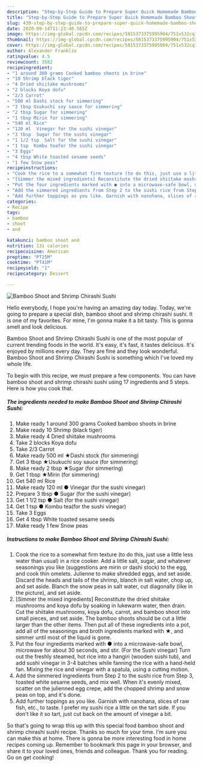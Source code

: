 ```yaml
---
description: "Step-by-Step Guide to Prepare Super Quick Homemade Bamboo Shoot and Shrimp Chirashi Sushi"
title: "Step-by-Step Guide to Prepare Super Quick Homemade Bamboo Shoot and Shrimp Chirashi Sushi"
slug: 439-step-by-step-guide-to-prepare-super-quick-homemade-bamboo-shoot-and-shrimp-chirashi-sushi
date: 2020-09-14T11:23:40.565Z
image: https://img-global.cpcdn.com/recipes/5815373375995904/751x532cq70/bamboo-shoot-and-shrimp-chirashi-sushi-recipe-main-photo.jpg
thumbnail: https://img-global.cpcdn.com/recipes/5815373375995904/751x532cq70/bamboo-shoot-and-shrimp-chirashi-sushi-recipe-main-photo.jpg
cover: https://img-global.cpcdn.com/recipes/5815373375995904/751x532cq70/bamboo-shoot-and-shrimp-chirashi-sushi-recipe-main-photo.jpg
author: Alexander Franklin
ratingvalue: 4.5
reviewcount: 3582
recipeingredient:
- "1 around 300 grams Cooked bamboo shoots in brine"
- "10 Shrimp black tiger"
- "4 Dried shiitake mushrooms"
- "2 blocks Koya dofu"
- "2/3 Carrot"
- "500 ml Dashi stock for simmering"
- "3 tbsp Usukuchi soy sauce for simmering"
- "2 tbsp Sugar for simmering"
- "1 tbsp Mirin for simmering"
- "540 ml Rice"
- "120 ml  Vinegar for the sushi vinegar"
- "3 tbsp  Sugar for the sushi vinegar"
- "1 1/2 tsp  Salt for the sushi vinegar"
- "1 tsp  Kombu teafor the sushi vinegar"
- "3 Eggs"
- "4 tbsp White toasted sesame seeds"
- "1 few Snow peas"
recipeinstructions:
- "Cook the rice to a somewhat firm texture (to do this, just use a little less water than usual) in a rice cooker. Add a little salt, sugar, and whatever seasonings you like (suggestions are mirin or dashi stock) to the egg, and cook thin omelets. Julienne to make shredded eggs, and set aside. Discard the heads and tails of the shrimp, blanch in salt water, chop up, and set aside. Blanch the snow peas in salt water, cut diagonally (like in the picture), and set aside."
- "[Simmer the mixed ingredients] Reconstitute the dried shiitake mushrooms and koya dofu by soaking in lukewarm water, then drain. Cut the shiitake mushrooms, koya dofu, carrot, and bamboo shoot into small pieces, and set aside. The bamboo shoots should be cut a little larger than the other items. Then put all of these ingredients into a pot, add all of the seasonings and broth ingredients marked with ★, and simmer until most of the liquid is gone."
- "Put the four ingredients marked with ● into a microwave-safe bowl, microwave for about 30 seconds, and stir.  (For the Sushi vinegar)  Turn out the freshly steamed, hot rice into a hangiri (wooden sushi tub), and add sushi vinegar in 3-4 batches while fanning the rice with a hand-held fan. Mixing the rice and vinegar with a spatula, using a cutting motion."
- "Add the simmered ingredients from Step 2 to the sushi rice from Step 3, toasted white sesame seeds, and mix well. When it&#39;s evenly mixed, scatter on the julienned egg crepe, add the chopped shrimp and snow peas on top, and it&#39;s done."
- "Add further toppings as you like. Garnish with nanohana, slices of raw fish, etc., to taste. I prefer my sushi rice a little on the tart side. If you don&#39;t like it so tart, just cut back on the amount of vinegar a bit."
categories:
- Recipe
tags:
- bamboo
- shoot
- and

katakunci: bamboo shoot and 
nutrition: 131 calories
recipecuisine: American
preptime: "PT25M"
cooktime: "PT41M"
recipeyield: "1"
recipecategory: Dessert

---
```



![Bamboo Shoot and Shrimp Chirashi Sushi](https://img-global.cpcdn.com/recipes/5815373375995904/751x532cq70/bamboo-shoot-and-shrimp-chirashi-sushi-recipe-main-photo.jpg)

Hello everybody, I hope you're having an amazing day today. Today, we're going to prepare a special dish, bamboo shoot and shrimp chirashi sushi. It is one of my favorites. For mine, I'm gonna make it a bit tasty. This is gonna smell and look delicious.

Bamboo Shoot and Shrimp Chirashi Sushi is one of the most popular of current trending foods in the world. It's easy, it's fast, it tastes delicious. It's enjoyed by millions every day. They are fine and they look wonderful. Bamboo Shoot and Shrimp Chirashi Sushi is something which I've loved my whole life.




To begin with this recipe, we must prepare a few components. You can have bamboo shoot and shrimp chirashi sushi using 17 ingredients and 5 steps. Here is how you cook that.

<!--inarticleads1-->

##### The ingredients needed to make Bamboo Shoot and Shrimp Chirashi Sushi:

1. Make ready 1 around 300 grams Cooked bamboo shoots in brine
1. Make ready 10 Shrimp (black tiger)
1. Make ready 4 Dried shiitake mushrooms
1. Take 2 blocks Koya dofu
1. Take 2/3 Carrot
1. Make ready 500 ml ★Dashi stock (for simmering)
1. Get 3 tbsp ★Usukuchi soy sauce (for simmering)
1. Make ready 2 tbsp ★Sugar (for simmering)
1. Get 1 tbsp ★Mirin (for simmering)
1. Get 540 ml Rice
1. Make ready 120 ml ● Vinegar (for the sushi vinegar)
1. Prepare 3 tbsp ● Sugar (for the sushi vinegar)
1. Get 1 1/2 tsp ● Salt (for the sushi vinegar)
1. Get 1 tsp ● Kombu tea(for the sushi vinegar)
1. Take 3 Eggs
1. Get 4 tbsp White toasted sesame seeds
1. Make ready 1 few Snow peas




<!--inarticleads2-->

##### Instructions to make Bamboo Shoot and Shrimp Chirashi Sushi:

1. Cook the rice to a somewhat firm texture (to do this, just use a little less water than usual) in a rice cooker. Add a little salt, sugar, and whatever seasonings you like (suggestions are mirin or dashi stock) to the egg, and cook thin omelets. Julienne to make shredded eggs, and set aside. Discard the heads and tails of the shrimp, blanch in salt water, chop up, and set aside. Blanch the snow peas in salt water, cut diagonally (like in the picture), and set aside.
1. [Simmer the mixed ingredients] Reconstitute the dried shiitake mushrooms and koya dofu by soaking in lukewarm water, then drain. Cut the shiitake mushrooms, koya dofu, carrot, and bamboo shoot into small pieces, and set aside. The bamboo shoots should be cut a little larger than the other items. Then put all of these ingredients into a pot, add all of the seasonings and broth ingredients marked with ★, and simmer until most of the liquid is gone.
1. Put the four ingredients marked with ● into a microwave-safe bowl, microwave for about 30 seconds, and stir.  (For the Sushi vinegar)  Turn out the freshly steamed, hot rice into a hangiri (wooden sushi tub), and add sushi vinegar in 3-4 batches while fanning the rice with a hand-held fan. Mixing the rice and vinegar with a spatula, using a cutting motion.
1. Add the simmered ingredients from Step 2 to the sushi rice from Step 3, toasted white sesame seeds, and mix well. When it&#39;s evenly mixed, scatter on the julienned egg crepe, add the chopped shrimp and snow peas on top, and it&#39;s done.
1. Add further toppings as you like. Garnish with nanohana, slices of raw fish, etc., to taste. I prefer my sushi rice a little on the tart side. If you don&#39;t like it so tart, just cut back on the amount of vinegar a bit.




So that's going to wrap this up with this special food bamboo shoot and shrimp chirashi sushi recipe. Thanks so much for your time. I'm sure you can make this at home. There is gonna be more interesting food in home recipes coming up. Remember to bookmark this page in your browser, and share it to your loved ones, friends and colleague. Thank you for reading. Go on get cooking!
